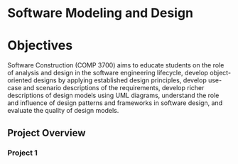 # Software Modeling and Design

# Objectives
Software Construction (COMP 3700) aims to educate students on the role of analysis and design in the software engineering lifecycle, develop object-oriented designs by applying established design principles, develop use-case and scenario descriptions of the requirements, develop richer descriptions of design models using UML diagrams, understand the role and influence of design patterns and frameworks in software design, and evaluate the quality of design models.

## Project Overview
### Project 1
